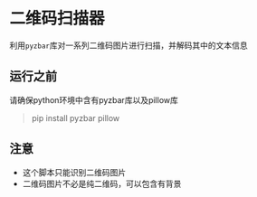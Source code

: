 # 二维码扫描器
利用`pyzbar`库对一系列二维码图片进行扫描，并解码其中的文本信息

## 运行之前
请确保python环境中含有pyzbar库以及pillow库
> pip install pyzbar pillow

## 注意
- 这个脚本只能识别二维码图片
- 二维码图片不必是纯二维码，可以包含有背景
